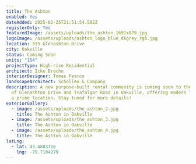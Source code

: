 ```yaml
---
title: The Ashton
enabled: Yes
dateAdded: 2025-02-25T21:51:54.582Z
registerOnly: Yes
featuredImage: /assets/uploads/the_ashton_1691x879.jpg
logoImage: /assets/uploads/ashton_logo_blue_dkgrey_rgb.jpg
location: 315 Glenashton Drive
city: Oakville
status: Coming Soon
units: "154"
projectType: High-rise Residential
architect: Icke Brochu
interiorDesigner: Tomas Pearce
landscapeArchitect: Schollen & Company
description: A new purpose-built rental community is coming soon to the corner
  of Glenashton Drive and Trafalgar Road in Oakville, offering modern living in
  a prime location. Stay tuned for more details!
exteriorGallery:
  - image: /assets/uploads/the_ashton_2.jpg
    title: The Ashton in Oakville
  - image: /assets/uploads/the_ashton_3.jpg
    title: The Ashton in Oakville
  - image: /assets/uploads/the_ashton_4.jpg
    title: The Ashton in Oakville
latLng:
  - lat: 43.4803716
    lng: -79.7104279
---
```

